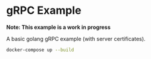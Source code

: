 # gRPC Example

**Note: This example is a work in progress**

A basic golang gRPC example (with server certificates).

```sh
docker-compose up --build

```
